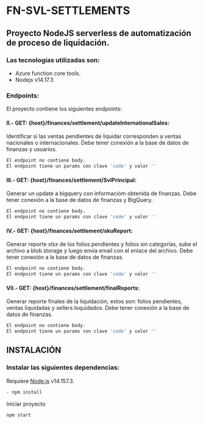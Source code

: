 # FN-SVL-SETTLEMENTS
## Proyecto NodeJS serverless de automatización de proceso de liquidación.
### Las tecnologías utilizadas son:
- Azure function core tools.
- Nodejs v14.17.3
### Endpoints:
El proyecto contiene los siguientes endpoints:

#### II.- GET: {host}/finances/settlement/updateInternationalSales:
Identificar si las ventas pendientes de liquidar corresponden a ventas nacionales o internacionales.
Debe tener conexión a la base de datos de finanzas y usuarios.
```sh
El endpoint no contiene body.
El endpoint tiene un params con clave 'code' y valor ''
```
#### III.- GET: {host}/finances/settlement/SvlPrincipal:
Generar un update a bigquery con informacióm obtenida de finanzas.
Debe tener conexión a la base de datos de finanzas y BigQuery.
```sh
El endpoint no contiene body.
El endpoint tiene un params con clave 'code' y valor ''
```
#### IV.- GET: {host}/finances/settlement/skuReport:
Generar reporte xlsx de los folios pendientes y folios sin categorías, sube el archivo a blob storage y luego envía email con el enlace del archivo.
Debe tener conexión a la base de datos de finanzas.
```sh
El endpoint no contiene body.
El endpoint tiene un params con clave 'code' y valor ''
```
#### VII.- GET: {host}/finances/settlement/finalReports:
Generar reporte finales de la liquidación, estos son: folios pendientes, ventas liquidadas y sellers loquidados.
Debe tener conexión a la base de datos de finanzas.
```sh
El endpoint no contiene body.
El endpoint tiene un params con clave 'code' y valor ''
```

## INSTALACIÓN
### Instalar las siguientes dependencias:
Requiere [Node.js](https://nodejs.org/) v14.157.3.
```sh
- npm install
```
Iniciar proyecto

```sh
npm start
```